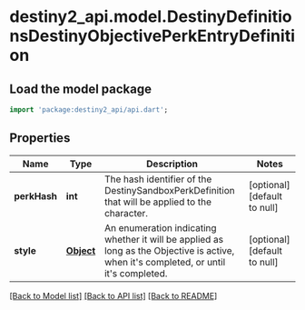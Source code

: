 # destiny2_api.model.DestinyDefinitionsDestinyObjectivePerkEntryDefinition

## Load the model package
```dart
import 'package:destiny2_api/api.dart';
```

## Properties
Name | Type | Description | Notes
------------ | ------------- | ------------- | -------------
**perkHash** | **int** | The hash identifier of the DestinySandboxPerkDefinition that will be applied to the character. | [optional] [default to null]
**style** | [**Object**](Object.md) | An enumeration indicating whether it will be applied as long as the Objective is active, when it&#39;s completed, or until it&#39;s completed. | [optional] [default to null]

[[Back to Model list]](../README.md#documentation-for-models) [[Back to API list]](../README.md#documentation-for-api-endpoints) [[Back to README]](../README.md)


